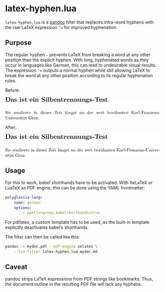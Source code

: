 # latex-hyphen.lua

`latex-hyphen.lua` is a [pandoc](https://pandoc.org/) filter that replaces
intra-word hyphens with the raw LaTeX expression `"=` for improved
hyphenation.

## Purpose

The regular hyphen `-` prevents LaTeX from breaking a word at any other
position than the explicit hyphen. With long, hyphenated words as they occur
in languages like German, this can lead to undesirable visual results. The
expression `"=` outputs a normal hyphen while still allowing LaTeX to break
the word at any other position according to its regular hyphenation rules.

Before:

![](without-filter.png)

After:

![](with-filter.png)

## Usage

For this to work, babel shorthands have to be activated. With XeLaTeX or
LuaTeX as PDF engine, this can be done using the YAML frontmatter:

```yaml
polyglossia-lang:
    name: german
    options:
        - spelling=new,babelshorthands=true

```

For pdflatex, a custom template has to be used, as the built-in template
explicitly deactivates babel’s shorthands.

The filter can then be called like this:

```sh
pandoc -o mydoc.pdf --pdf-engine xelatex \
    --lua-filter latex-hyphen.lua mydoc.md
```

## Caveat

pandoc strips LaTeX expressions from PDF strings like bookmarks. Thus, the
document outline in the resulting PDF file will lack any hyphens.
